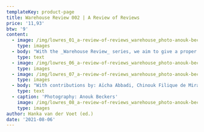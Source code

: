 ```yaml
---
templateKey: product-page
title: Warehouse Review 002 | A Review of Reviews
price: '11,93'
btw: '9'
content:
  - image: /img/lowres_01_a-review-of-reviews_warehouse_photo-anouk-beckers.jpg
    type: images
  - body: "With the _Warehouse Review_ series, we aim to give a proper analysis and contextualisation of certain contemporary fashion phenomena, but not only through an essayistic approach. Instead, we deploy various methods of research and analysis to zoom in on specific aspects that make – in our estimation – a fashion phenomenon into what it is. Our first edition of _Warehouse Review_, entitled ‘People Wearing Off-White’, was a thorough study of the fashion label Off-White and its immense popularity. With this second edition of _Warehouse Review_, we are taking a more meta approach: we are reviewing the fashion review, and in specific, those of the Louis Vuitton fall 2020 womenswear collection. \r\n\n\r\n\nIn his fall 2020 collection, Nicolas Ghesquière, the creative director of Louis Vuitton womenswear, explored notions around time. Talking to Nicole Phelps, the Director of _Vogue Runway_, he stated: “I wanted to imagine what could happen if the past could look at us.” With that sentiment in mind, the contributors of this _Warehouse Review_ interrogated these, now historical written records, that collectively make up a response to Louis Vuitton fall 2020 presentation. Through this meta-critique, we hope to explore what we might learn about these past examples of catwalk writing as a way to move the discipline forward. As McNeil and Miller declared “…the reviewer is the critic!” it is now time to critique the critic and to review the review."
    type: text
  - image: /img/lowres_06_a-review-of-reviews_warehouse_photo-anouk-beckers.jpg
    type: images
  - image: /img/lowres_07_a-review-of-reviews_warehouse_photo-anouk-beckers.jpg
    type: images
  - body: "With contributions by: Aïcha Abbadi, Chinouk Filique de Miranda, Dal Chodha, Femke de Vries, Hanka van der Voet, Isabel Mundigo-Moore, Johannes Reponen, Laura Gardner, Megan Wray Schertler, Ricarda Bigolin and Sophie Barr. Design by Line Arngaard.\r\n\n\r\n\nType: softcover\\ Dimensions: 108 mm x 182 mm portrait\\ Pages: 220\\ Editors: Hanka van der Voet & Johannes Reponen\\ Contributors: Aïcha Abbadi, Chinouk Filique de Miranda, Dal Chodha, Femke de Vries, Hanka van der Voet, Isabel Mundigo-Moore, Johannes Reponen, Laura Gardner, Megan Wray Schertler, Ricarda Bigolin and Sophie Barr \\ Graphic design: Line Arngaard\\ Release date: July 2021\\ Binding: glued\\ Edition: 700\\ Color: black and white\\ Printer: Tallinn Book Printers\\ Language: English\\ Text editing: Pat Frances\\ Made possible by: Creative Industries Fund NL\\ Production: Warehouse"
    type: text
  - caption: 'Photography: Anouk Beckers'
    image: /img/lowres_08_a-review-of-reviews_warehouse_photo-anouk-beckers.jpg
    type: images
author: Hanka van der Voet (ed.)
date: '2021-08-06'
---
```


